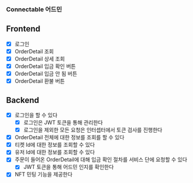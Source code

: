 ### Connectable 어드민

## Frontend
- [x] 로그인
- [x] OrderDetail 조회
- [x] OrderDetail 상세 조회
- [x] OrderDetail 입금 확인 버튼
- [x] OrderDetail 입금 안 됨 버튼
- [x] OrderDetail 환불 버튼

## Backend
- [x] 로그인을 할 수 있다
  - [x] 로그인은 JWT 토큰을 통해 관리한다
  - [x] 로그인을 제외한 모든 요청은 인터셉터에서 토큰 검사를 진행한다
- [x] OrderDetail 전체에 대한 정보를 조회를 할 수 있다
- [x] 티켓 Id에 대한 정보를 조회할 수 있다
- [x] 유저 Id에 대한 정보를 조회할 수 있다
- [x] 주문이 들어온 OrderDetail에 대해 입금 확인 절차를 서비스 단에 요청할 수 있다
  - [x] JWT 토큰을 통해 어드민 인지를 확인한다
- [x] NFT 민팅 기능을 제공한다
